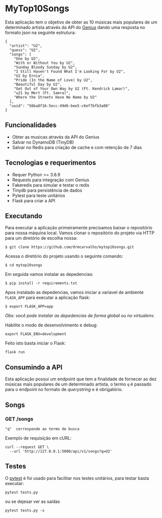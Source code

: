 # MyTop10Songs

Esta aplicação tem o objetivo de obter as 10 músicas mais populares de um determinado artista através da API do [Genius](https://docs.genius.com/#/getting-started-h1) dando uma resposta no formato json na seguinte estrutura:

```
{
  "artist": "U2",
  "guess": "U2",
  "songs": [
    "One by U2",
    "With or Without You by U2",
    "Sunday Bloody Sunday by U2",
    "I Still Haven't Found What I'm Looking For by U2",
    "U2 by Ernia",
    "Pride (In the Name of Love) by U2",
    "Beautiful Day by U2",
    "Get Out of Your Own Way by U2 (Ft. Kendrick Lamar)",
    "​u21 by Mert (Ft. Samra)",
    "Where the Streets Have No Name by U2"
  ],
  "uuid": "56ba8f16-5ecc-49d6-bee5-c6ef7bfb3a08"
}
```

## Funcionalidades

- Obter as musicas através da API do Genius
- Salvar no DynamoDB (TinyDB)
- Salvar no Redis para criação de cache e com retenção de 7 dias

## Tecnologias e requerimentos

- Requer Python >= 3.6.9
- Requests para integração com Genius
- Fakeredis para simular e testar o redis
- Tinydb para persistência de dados
- Pytest para teste unitários
- Flask para criar a API

## Executando

Para executar a aplicação primeiramente precisamos baixar o repositório para nossa máquina local. Vamos clonar o repositório do projeto via HTTP para um diretório de escolha nossa:

`$ git clone https://github.com/drmcarvalho/mytop10songs.git`

Acessa o diretório do projeto usando o seguinte comando:

`$ cd mytop10songs`

Em seguida vamos instalar as depedencias:

`$ pip install -r requirements.txt`

Apos instalado as depedencias, vamos iniciar a variavel de ambiente `FLASK_APP` para executar a aplicação flask:

`$ export FLASK_APP=app`

_Obs: você pode instalar as depedencias de forma global ou no virtualenv._

Habilite o modo de desenvolvimento e debug:

`export FLASK_ENV=development`

Feito isto basta iniciar o Flask:

`flask run`

## Consumindo a API

Esta aplicação possui um endpoint que tem a finalidade de fornecer as dez músicas mais populares de um determinado artista, o termo `q` é passado para o endpoint no formato de _querystring_ e é obrigatório.

## Songs

### GET /songs

`"q"  corresponde ao termo de busca`

Exemplo de requisição em cURL:

```
curl --request GET \
  --url 'http://127.0.0.1:5000/api/v1/songs?q=U2'
```

## Testes

O [pytest](https://docs.pytest.org/en/6.2.x/) é foi usado para facilitar nos testes unitários, para testar basta executar:

`pytest tests.py`

ou se dejesar ver as saídas

`pytest tests.py -s`
